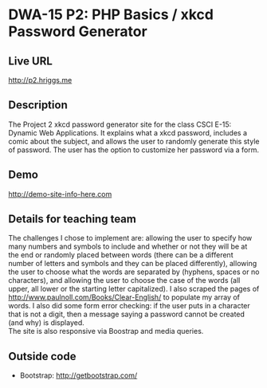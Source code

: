 # DWA-15 P2: PHP Basics / xkcd Password Generator 

## Live URL
<http://p2.hriggs.me>

## Description
The Project 2 xkcd password generator site for the class CSCI E-15: Dynamic Web Applications. 
It explains what a xkcd password, includes a comic about the subject, and allows the user 
to randomly generate this style of password. The user has the option to customize her password 
via a form. 

## Demo
<http://demo-site-info-here.com>

## Details for teaching team
The challenges I chose to implement are: allowing the user to specify how many numbers and 
symbols to include and whether or not they will be at the end or randomly placed between words 
(there can be a different number of letters and symbols and they can be placed differently),
allowing the user to choose what the words are separated by (hyphens, spaces or no characters), and 
allowing the user to choose the case of the words (all upper, all lower or the starting letter
capitalized). I also scraped the pages of <http://www.paulnoll.com/Books/Clear-English/> to populate
my array of words. I also did some form error checking: if the user puts in a character that is 
not a digit, then a message saying a password cannot be created (and why) is displayed.  
The site is also responsive via Boostrap and media queries. 

## Outside code
* Bootstrap: http://getbootstrap.com/
